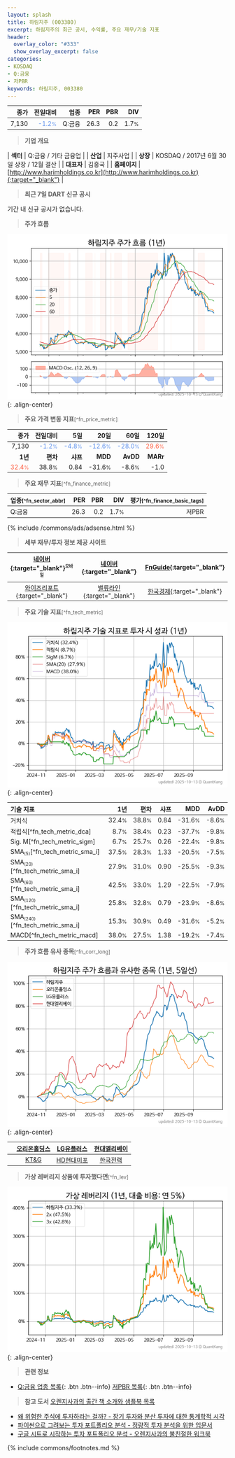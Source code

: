 ```yaml
---
layout: splash
title: 하림지주 (003380)
excerpt: 하림지주의 최근 공시, 수익률, 주요 재무/기술 지표
header:
  overlay_color: "#333"
  show_overlay_excerpt: false
categories:
- KOSDAQ
- Q:금융
- 저PBR
keywords: 하림지주, 003380
---
```


| **종가** | **전일대비** | **업종** | **PER** | **PBR** | **DIV** |
| -------: | -----------: | -------: | ------: | ------: | ------: |
| 7,130 | <span style="color: cornflowerblue">-1.2<small>%</small></span> | Q:금융 | 26.3 | 0.2 | 1.7<small>%</small> |

<!-- more -->


> **기업 개요**<a id="company"></a>

| <span style="white-space:nowrap;">**섹터**</span> | Q:금융 / 기타 금융업 |
| <span style="white-space:nowrap;">**산업**</span> | 지주사업 |
| <span style="white-space:nowrap;">**상장**</span> | KOSDAQ / 2017년 6월 30일 상장 / 12월 결산 |
| <span style="white-space:nowrap;">**대표자**</span> | 김홍국 |
| <span style="white-space:nowrap;">**홈페이지**</span> | [http://www.harimholdings.co.kr](http://www.harimholdings.co.kr){:target="_blank"} |


> **최근 7일 DART 신규 공시**<a id="dart"></a>

기간 내 신규 공시가 없습니다.


> **주가 흐름**<a id="price"></a>

![003380](/stock/images/003380.png){: .align-center}


> **주요 가격 변동 지표**<small>[^fn_price_metric]</small>

| **종가** | **전일대비** | **5일** | **20일** | **60일** | **120일** |
| -------: | -----------: | ------: | -------: | -------: | --------: |
| 7,130 | <span style="color: cornflowerblue">-1.2<small>%</small></span> | <span style="color: cornflowerblue">-4.8<small>%</small></span> | <span style="color: cornflowerblue">-12.6<small>%</small></span> | <span style="color: cornflowerblue">-28.0<small>%</small></span> | <span style="color: tomato">29.6<small>%</small></span> |
| **1년** | **편차** | **샤프** | **MDD** | **AvDD** | **MARr** |
| <span style="color: tomato">32.4<small>%</small></span> | 38.8<small>%</small> | 0.84 | -31.6<small>%</small> | -8.6<small>%</small> | -1.0 |


> **주요 재무 지표**<small>[^fn_finance_metric]</small>

| **업종**<small>[^fn_sector_abbr]</small> | **PER** | **PBR** | **DIV** | **평가**<small>[^fn_finance_basic_tags]</small> |
| :--------------------------------------- | ------: | ------: | ------: | ----------------------------------------------: |
| Q:금융 | 26.3 | 0.2 | 1.7<small>%</small> | 저PBR |



{% include /commons/ads/adsense.html %}

> **세부 재무/투자 정보 제공 사이트**

| [네이버](https://m.stock.naver.com/domestic/stock/003380/finance/summary){:target="_blank"}<sup><small>모바일</small></sup> | [네이버](https://finance.naver.com/item/coinfo.naver?code=003380){:target="_blank"} | [FnGuide](https://comp.fnguide.com/SVO2/ASP/SVD_Invest.asp?gicode=A003380&MenuYn=Y){:target="_blank"} |
| :---: | :---: | :---: |
| [와이즈리포트](https://comp.wisereport.co.kr/company/c1040001.aspx?cmp_cd=003380){:target="_blank"} | [밸류라인](https://www.valueline.co.kr/finance/summary/003380){:target="_blank"} | [한국경제](https://markets.hankyung.com/stock/003380/financial-summary){:target="_blank"} |


> **주요 기술 지표**<small>[^fn_tech_metric]</small>


![003380](/stock/images/003380_tech.png){: .align-center}

| **기술 지표** | **1년** | **편차** | **샤프** | **MDD** | **AvDD** |
| :------------ | ------: | -----------: | -------: | ------: | -------: |
| 거치식 | 32.4<small>%</small> | 38.8<small>%</small> | 0.84 | -31.6<small>%</small> | -8.6<small>%</small> |
| 적립식[^fn_tech_metric_dca] | 8.7<small>%</small> | 38.4<small>%</small> | 0.23 | -37.7<small>%</small> | -9.8<small>%</small> |
| Sig. M[^fn_tech_metric_sigm] | 6.7<small>%</small> | 25.7<small>%</small> | 0.26 | -22.4<small>%</small> | -9.8<small>%</small> |
| SMA<small><sub>(5)</sub></small>[^fn_tech_metric_sma_i] | 37.5<small>%</small> | 28.3<small>%</small> | 1.33 | -20.5<small>%</small> | -7.5<small>%</small> |
| SMA<small><sub>(20)</sub></small>[^fn_tech_metric_sma_i] | 27.9<small>%</small> | 31.0<small>%</small> | 0.90 | -25.5<small>%</small> | -9.3<small>%</small> |
| SMA<small><sub>(60)</sub></small>[^fn_tech_metric_sma_i] | 42.5<small>%</small> | 33.0<small>%</small> | 1.29 | -22.5<small>%</small> | -7.9<small>%</small> |
| SMA<small><sub>(120)</sub></small>[^fn_tech_metric_sma_i] | 25.8<small>%</small> | 32.8<small>%</small> | 0.79 | -23.9<small>%</small> | -8.6<small>%</small> |
| SMA<small><sub>(240)</sub></small>[^fn_tech_metric_sma_i] | 15.3<small>%</small> | 30.9<small>%</small> | 0.49 | -31.6<small>%</small> | -5.2<small>%</small> |
| MACD[^fn_tech_metric_macd] | 38.0<small>%</small> | 27.5<small>%</small> | 1.38 | -19.2<small>%</small> | -7.4<small>%</small> |


> **주가 흐름 유사 종목**<a id="corr"></a><small>[^fn_corr_long]</small>

![003380](/stock/images/003380_corr.png){: .align-center}

|       | [오리온홀딩스](/001800/) | [LG유플러스](/032640/) | [현대엘리베이](/017800/) |
| :---: | :------------------------------------: | :------------------------------------: | :------------------------------------: |
|       | [KT&G](/033780/) | [HD현대미포](/010620/) | [한국전력](/015760/) |


> **가상 레버리지 상품에 투자했다면**<a id="2x"></a><small>[^fn_lev]</small>

![003380](/stock/images/003380_2x.png){: .align-center}


> **관련 정보**

- [Q:금융 업종 목록](/stats/sector/kosdaq_업종_금융_종목/){: .btn .btn--info} [저PBR 목록](/fn/fn_low_pbr/){: .btn .btn--info}

> **참고 도서** [오렌지사과의 출간 책 소개와 샘플북 목록](https://kongdori.tistory.com/691)

- [왜 위험한 주식에 투자하라는 걸까? - 장기 투자와 분산 투자에 대한 통계학적 시각](https://kongdori.tistory.com/421)
- [파이썬으로 그려보는 투자 포트폴리오 분석  - 정량적 투자 분석을 위한 입문서](https://kongdori.tistory.com/643)
- [구글 시트로 시작하는 투자 포트폴리오 분석 - 오렌지사과의 불친절한 워크북](https://kongdori.tistory.com/449)


{% include commons/footnotes.md %}